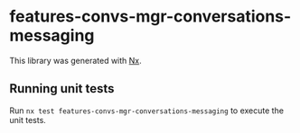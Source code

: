 # features-convs-mgr-conversations-messaging

This library was generated with [Nx](https://nx.dev).

## Running unit tests

Run `nx test features-convs-mgr-conversations-messaging` to execute the unit tests.
